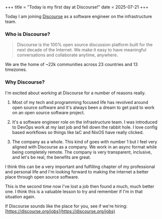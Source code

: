 +++
title = "Today is my first day at Discourse!"
date = 2025-07-21
+++

Today I am joining [Discourse](https://discourse.org) as a software engineer on
the infrastructure team.

### Who is Discourse?

> Discourse is the 100% open source discussion platform built for the next
> decade of the Internet. We make it easy to have meaningful conversations and
> collaborate anytime, anywhere.

We are the home of ~22k communities across 23 countries and 13 timezones.

### Why Discourse?

I'm excited about working at Discourse for a number of reasons really.

1. Most of my tech and programming focused life has revolved around open source
   software and it's always been a dream to get paid to work on an open source
   software project.

2. It's a software engineer role on the infrastructure team. I was introduced
   to DevOps work at my last job and fell down the rabbit hole. I love config
   based workflows so things like IaC and NixOS have really clicked.

3. The company as a whole. This kind of goes with number 1 but I feel very
   aligned with Discourse as a company. We work in an async format while being
   completely remote. The company is very transparent, inclusive, and let's be
   real, the benefits are great.

I think this can be a very important and fulfilling chapter of my professional
and personal life and I'm looking forward to making the internet a better place
through open source software.

This is the second time now I've lost a job then found a much, much better one.
I think this is a valuable lesson to try and remember if I'm in that situation
again.

If Discourse sounds like the place for you, see if we're hiring:
[https://discourse.org/jobs](https://discourse.org/jobs)
